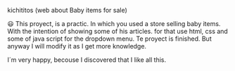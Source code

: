 kichititos (web about Baby items for sale)

😃 This proyect, is a practic. In which you used a store selling baby items.
 With the intention of showing some of his articles. for that use html, css and some of java script for the dropdown menu.
 Te proyect is finished. But anyway I will modify it as I get more knowledge.
 
 I´m very happy, becouse I discovered that I like all this. 
